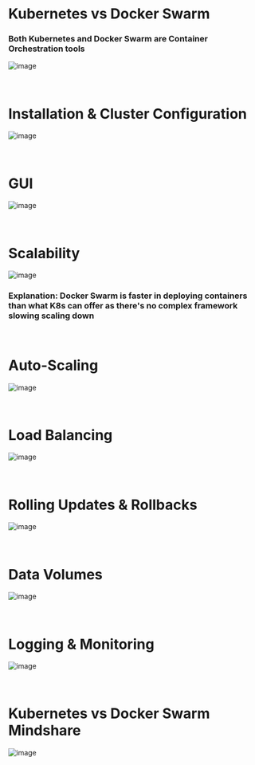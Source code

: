# Kubernetes vs Docker Swarm

### Both Kubernetes and Docker Swarm are Container Orchestration tools

![image](https://github.com/bogdandragosvasile/UTCN_summer_2023/assets/36898665/31858065-7bd6-4069-aa96-76848687be52)

<br>

# Installation & Cluster Configuration

![image](https://github.com/bogdandragosvasile/UTCN_summer_2023/assets/36898665/a7eb15d9-26ce-41b4-833c-ba6a2f20a9a2)

<br>

# GUI

![image](https://github.com/bogdandragosvasile/UTCN_summer_2023/assets/36898665/f48653c6-0fe7-46fa-9bbb-6b657f6ed64d)

<br>

# Scalability

![image](https://github.com/bogdandragosvasile/UTCN_summer_2023/assets/36898665/d57b1ff4-f72d-401b-80ea-48cc65f85196)

### Explanation: Docker Swarm is faster in deploying containers than what K8s can offer as there's no complex framework slowing scaling down

<br>

# Auto-Scaling

![image](https://github.com/bogdandragosvasile/UTCN_summer_2023/assets/36898665/e6fbd4f2-1584-4f23-8093-99cc5f258b1d)

<br>

# Load Balancing

![image](https://github.com/bogdandragosvasile/UTCN_summer_2023/assets/36898665/1e2d9bef-e59b-49ef-b704-2a75379c17bf)

<br>

# Rolling Updates & Rollbacks

![image](https://github.com/bogdandragosvasile/UTCN_summer_2023/assets/36898665/7a5e6812-9c2a-4ef7-a2ed-588deb7071a4)

<br>

# Data Volumes

![image](https://github.com/bogdandragosvasile/UTCN_summer_2023/assets/36898665/3b439864-014f-43b5-9f39-7291ad74335c)

<br>

# Logging & Monitoring

![image](https://github.com/bogdandragosvasile/UTCN_summer_2023/assets/36898665/a5ac9044-d311-4b53-97df-84dd4b999a33)

<br>

# Kubernetes vs Docker Swarm Mindshare

![image](https://github.com/bogdandragosvasile/UTCN_summer_2023/assets/36898665/bee27ce7-df44-4a78-a7f5-4b45898391ff)

